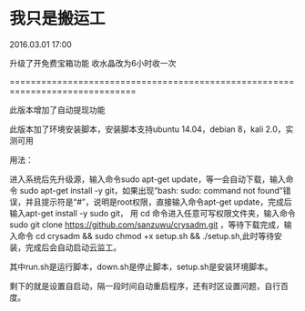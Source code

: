 我只是搬运工
==============================================================================
2016.03.01 17:00

升级了开免费宝箱功能
收水晶改为6小时收一次

==============================================================================

此版本增加了自动提现功能

此版本加了环境安装脚本，安装脚本支持ubuntu 14.04，debian 8，kali 2.0，实测可用

用法：

进入系统后先升级源，输入命令sudo apt-get update，等一会自动下载，输入命令 sudo apt-get install -y git，如果出现“bash: sudo: command not found”错误，并且提示符是“#”，说明是root权限，直接输入命令apt-get update，完成后输入apt-get install -y sudo git，
用 cd 命令进入任意可写权限文件夹，输入命令 sudo git clone https://github.com/sanzuwu/crysadm.git ，等待下载完成，输入命令
cd crysadm  && sudo chmod +x setup.sh && ./setup.sh,此时等待安装，完成后会自动启动云监工。

其中run.sh是运行脚本，down.sh是停止脚本，setup.sh是安装环境脚本。

剩下的就是设置自启动，隔一段时间自动重启程序，还有时区设置问题，自行百度。
